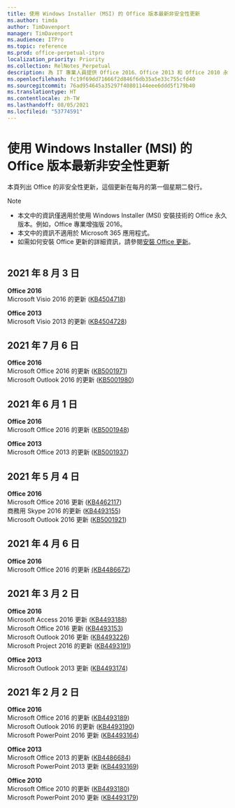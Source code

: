 ```yaml
---
title: 使用 Windows Installer (MSI) 的 Office 版本最新非安全性更新
ms.author: timda
author: TimDavenport
manager: TimDavenport
ms.audience: ITPro
ms.topic: reference
ms.prod: office-perpetual-itpro
localization_priority: Priority
ms.collection: RelNotes_Perpetual
description: 為 IT 專業人員提供 Office 2016、Office 2013 和 Office 2010 永久版本的最新非安全性更新資訊連結
ms.openlocfilehash: fc19f69dd71666f2d846f6db35a5e33c755cfd40
ms.sourcegitcommit: 76ad954645a35297f40801144eee6ddd5f179b40
ms.translationtype: HT
ms.contentlocale: zh-TW
ms.lasthandoff: 08/05/2021
ms.locfileid: "53774591"
---
```

# <a name="latest-non-security-updates-for-versions-of-office-that-use-windows-installer-msi"></a>使用 Windows Installer (MSI) 的 Office 版本最新非安全性更新

本頁列出 Office 的非安全性更新，這個更新在每月的第一個星期二發行。

> [!NOTE]
> - 本文中的資訊僅適用於使用 Windows Installer (MSI) 安裝技術的 Office 永久版本。例如，Office 專業增強版 2016。
> - 本文中的資訊不適用於 Microsoft 365 應用程式。
> - 如需如何安裝 Office 更新的詳細資訊，請參閱[安裝 Office 更新](https://support.office.com/article/2ab296f3-7f03-43a2-8e50-46de917611c5)。
<br/><br/>

## <a name="august-3-2021"></a>2021 年 8 月 3 日
**Office 2016**<br/>
Microsoft Visio 2016 的更新 ([KB4504718](https://support.microsoft.com/help/4504718)) </br>

**Office 2013**<br/>
Microsoft Visio 2013 的更新 ([KB4504728](https://support.microsoft.com/help/4504728)) </br>

## <a name="july-6-2021"></a>2021 年 7 月 6 日
**Office 2016**<br/>
Microsoft Office 2016 的更新 ([KB5001971](https://support.microsoft.com/help/5001971)) </br>
Microsoft Outlook 2016 的更新 ([KB5001980](https://support.microsoft.com/help/5001980)) </br>

## <a name="june-1-2021"></a>2021 年 6 月 1 日
**Office 2016**<br/>
Microsoft Office 2016 的更新 ([KB5001948](https://support.microsoft.com/help/5001948)) </br> 

**Office 2013**<br/>
Microsoft Office 2013 的更新 ([KB5001937](https://support.microsoft.com/help/5001937)) </br> 

## <a name="may-4-2021"></a>2021 年 5 月 4 日
**Office 2016**<br/>
Microsoft Office 2016 更新 ([KB4462117](https://support.microsoft.com/help/4462117)) </br> 商務用 Skype 2016 的更新 ([KB4493155](https://support.microsoft.com/help/4493155)) </br> Microsoft Outlook 2016 更新 ([KB5001921](https://support.microsoft.com/help/5001921)) </br> 

## <a name="april-6-2021"></a>2021 年 4 月 6 日
**Office 2016**<br/>
Microsoft Office 2016 的更新 [(KB4486672](https://support.microsoft.com/help/4486672)) </br> 

## <a name="march-2-2021"></a>2021 年 3 月 2 日
**Office 2016**<br/>
Microsoft Access 2016 更新 ([KB4493188](https://support.microsoft.com/help/4493188)) </br> Microsoft Office 2016 更新 ([KB4493153](https://support.microsoft.com/help/4493153)) </br> Microsoft Outlook 2016 更新 ([KB4493226](https://support.microsoft.com/help/4493226)) </br> Microsoft Project 2016 的更新 ([KB4493191](https://support.microsoft.com/help/4493191)) </br> 


**Office 2013**<br/>
Microsoft Outlook 2013 更新 ([KB4493174](https://support.microsoft.com/help/4493174)) </br> 


## <a name="february-2-2021"></a>2021 年 2 月 2 日
**Office 2016**<br/>
Microsoft Office 2016 的更新 ([KB4493189](https://support.microsoft.com/help/4493189)) </br> Microsoft Outlook 2016 的更新 ([KB4493190](https://support.microsoft.com/help/4493190)) </br> Microsoft PowerPoint 2016 更新 ([KB4493164](https://support.microsoft.com/help/4493164)) </br> 

**Office 2013**<br/>
Microsoft Office 2013 的更新 ([KB4486684](https://support.microsoft.com/help/4486684)) </br>
Microsoft PowerPoint 2013 更新 ([KB4493169](https://support.microsoft.com/help/4493169)) </br>

**Office 2010**<br/>
Microsoft Office 2010 的更新 ([KB4493180](https://support.microsoft.com/help/4493180)) </br>
Microsoft PowerPoint 2010 更新 ([KB4493179](https://support.microsoft.com/help/4493179))</br>


</br>